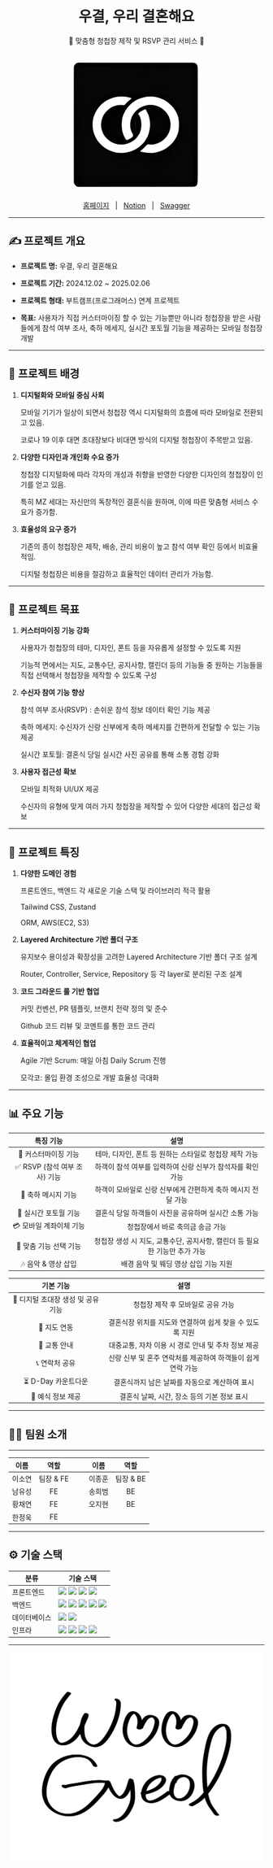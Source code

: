 <div align="center">
  <h1>우결, 우리 결혼해요</h1>
  <p>💍 맞춤형 청첩장 제작 및 RSVP 관리 서비스 💍</p>
</div>

<br/>

<div align="center">
  <img src="./assets/logo.png" alt="Main" style="border-radius: 10px;"/>
</div>

<br/>

<div align="center">
  <a href="https://wedding-front-xi.vercel.app/">홈페이지</a>
  &nbsp; | &nbsp;
  <a href="https://www.notion.so/7a8ca703320846bc8e4b58a4349e2640">Notion</a>
  &nbsp; | &nbsp;
  <a href="https://app.swaggerhub.com/apis-docs/GHOONGHOON_1/wedding/1.0.0">Swagger</a>
</div>

---

## ✍️ 프로젝트 개요

- **프로젝트 명:** 우결, 우리 결혼해요

- **프로젝트 기간:** 2024.12.02 ~ 2025.02.06

- **프로젝트 형태:** 부트캠프(프로그래머스) 연계 프로젝트

- **목표:** 사용자가 직접 커스터마이징 할 수 있는 기능뿐만 아니라 청첩장을 받은 사람들에게 참석 여부 조사, 축하 메세지, 실시간 포토월 기능을 제공하는 모바일 청첩장 개발

---

## 🎯 프로젝트 배경

 1. **디지털화와 모바일 중심 사회**
    
    모바일 기기가 일상이 되면서 청첩장 역시 디지털화의 흐름에 따라 모바일로 전환되고 있음.
    
    코로나 19 이후 대면 초대장보다 비대면 방식의 디지털 청첩장이 주목받고 있음.
    
 2. **다양한 디자인과 개인화 수요 증가**
    
    청첩장 디지털화에 따라 각자의 개성과 취향을 반영한 다양한 디자인의 청첩장이 인기를 얻고 있음.
    
    특히 MZ 세대는 자신만의 독창적인 결혼식을 원하며, 이에 따른 맞춤형 서비스 수요가 증가함.
    
 3. **효율성의 요구 증가**
    
    기존의 종이 청첩장은 제작, 배송, 관리 비용이 높고 참석 여부 확인 등에서 비효율적임.
    
    디지털 청첩장은 비용을 절감하고 효율적인 데이터 관리가 가능함.

---

## 🚀 프로젝트 목표
 1. **커스터마이징 기능 강화**
    
    사용자가 청첩장의 테마, 디자인, 폰트 등을 자유롭게 설정할 수 있도록 지원
    
    기능적 면에서는 지도, 교통수단, 공지사항, 캘린더 등의 기능들 중 원하는 기능들을 직접 선택해서 청첩장을 제작할 수 있도록 구성
    
 2. **수신자 참여 기능 향상**
    
    참석 여부 조사(RSVP) : 손쉬운 참석 정보 데이터 확인 기능 제공
    
    축하 메세지: 수신자가 신랑 신부에게 축하 메세지를 간편하게 전달할 수 있는 기능 제공
    
    실시간 포토월: 결혼식 당일 실시간 사진 공유를 통해 소통 경험 강화
    
 3. **사용자 접근성 확보**
    
    모바일 최적화 UI/UX 제공
    
    수신자의 유형에 맞게 여러 가지 청첩장을 제작할 수 있어 다양한 세대의 접근성 확보

---

## 🎿 프로젝트 특징

 1. **다양한 도메인 경험**
    
    프론트엔드, 백엔드 각 새로운 기술 스택 및 라이브러리 적극 활용
    
    Tailwind CSS, Zustand
    
    ORM, AWS(EC2, S3)
    
 2. **Layered Architecture 기반 폴더 구조**
    
    유지보수 용이성과 확장성을 고려한 Layered Architecture 기반 폴더 구조 설계
    
    Router, Controller, Service, Repository 등 각 layer로 분리된 구조 설계
    
 3. **코드 그라운드 룰 기반 협업**
    
    커밋 컨벤션, PR 템플릿, 브랜치 전략 정의 및 준수
    
    Github 코드 리뷰 및 코멘트를 통한 코드 관리
    
 4. **효율적이고 체계적인 협업**
    
    Agile 기반 Scrum: 매일 아침 Daily Scrum 진행
    
    모각코: 몰입 환경 조성으로 개발 효율성 극대화

---

## 📊 주요 기능
| **특징 기능**    | **설명**         |
|:-----------:|:----------------:|
| 🎨 커스터마이징 기능 | 테마, 디자인, 폰트 등 원하는 스타일로 청첩장 제작 가능 |
| ✅ RSVP (참석 여부 조사) 기능 | 하객이 참석 여부를 입력하여 신랑 신부가 참석자를 확인 가능 |
| 💌 축하 메시지 기능 | 하객이 모바일로 신랑 신부에게 간편하게 축하 메시지 전달 가능 |
| 📸 실시간 포토월 기능 | 결혼식 당일 하객들이 사진을 공유하며 실시간 소통 가능 |
| 💳 모바일 계좌이체 기능 | 청첩장에서 바로 축의금 송금 가능 |
| 📱 맞춤 기능 선택 기능 | 청첩장 생성 시 지도, 교통수단, 공지사항, 캘린더 등 필요한 기능만 추가 가능 |
| 🎶 음악 & 영상 삽입 | 배경 음악 및 웨딩 영상 삽입 기능 지원 |

| **기본 기능**    | **설명**         |
|:-----------:|:----------------:|
| 🎫 디지털 초대장 생성 및 공유 기능 | 청첩장 제작 후 모바일로 공유 가능 |
| 📍 지도 연동 | 결혼식장 위치를 지도와 연결하여 쉽게 찾을 수 있도록 지원|
| 🚗 교통 안내 | 대중교통, 자차 이용 시 경로 안내 및 주차 정보 제공 |
| 📞 연락처 공유 | 신랑 신부 및 혼주 연락처를 제공하여 하객들이 쉽게 연락 가능 |
| ⏳ D-Day 카운트다운 | 결혼식까지 남은 날짜를 자동으로 계산하여 표시 |
| 📅 예식 정보 제공 | 결혼식 날짜, 시간, 장소 등의 기본 정보 표시 |

---

## 🧑‍💻 팀원 소개

---

| **이름**    | **역할**         |  &nbsp;&nbsp;&nbsp; | **이름**    | **역할**         |
|:-----------:|:----------------:|:-------------------:|:-----------:|:----------------:|
| 이소연      | 팀장 & FE         |  &nbsp;&nbsp;&nbsp; | 이종훈      | 팀장 & BE        |
| 남유성      | FE               |  &nbsp;&nbsp;&nbsp; | 송희범      | BE               |
| 황채연      | FE               |  &nbsp;&nbsp;&nbsp; | 오지현      | BE               |
| 한정욱      | FE               |  


---

## ⚙️ 기술 스택
<table>
  <thead>
    <tr>
      <th>분류</th>
      <th>기술 스택</th>
    </tr>
  </thead>
  <tbody>
    <tr>
      <td>프론트엔드</td>
      <td>
        <img src="https://img.shields.io/badge/React-61DAFB?style=flat&logo=react&logoColor=white"/>
        <img src="https://img.shields.io/badge/TypeScript-3178C6?style=flat&logo=typescript&logoColor=white"/>
        <img src="https://img.shields.io/badge/TailwindCSS-06B6D4?style=flat&logo=tailwindcss&logoColor=white"/>
        <img src="https://img.shields.io/badge/Vite-646CFF?style=flat&logo=vite&logoColor=white"/>
      </td>
    </tr>
    <tr>
      <td>백엔드</td>
      <td>
        <img src="https://img.shields.io/badge/Express-000000?style=flat-square&logo=Express&logoColor=white"/>
        <img src="https://img.shields.io/badge/TypeScript-3178C6?style=flat&logo=typescript&logoColor=white"/>
        <img src="https://img.shields.io/badge/Node.js-339933?style=flat-square&logo=Node.js&logoColor=white"/>
        <img src="https://img.shields.io/badge/-Sequelize-52B0E7?style=flat-square&logo=sequelize&labelColor=52B0E7&logoColor=FFF"/>
        <img src = "https://img.shields.io/badge/JWT-black?style=plastic&logo=JSON%20web%20tokens"/>
      </td>
    </tr>
    <tr>
      <td>데이터베이스</td>
      <td>
        <img src="https://img.shields.io/badge/MariaDB-003545?style=flat-square&logo=mariaDB&logoColor=white"/>
        <img src="https://img.shields.io/badge/MySQL-4479A1?style=flat&logo=mysql&logoColor=white"/>
      </td>
    </tr>
    <tr>
      <td>인프라</td>
      <td>
        <img src="https://img.shields.io/badge/AWS_EC2-FF9900?style=flat&logo=amazon-ec2&logoColor=white"/>
        <img src="https://img.shields.io/badge/Amazon%20S3-569A31?style=flat&logo=Amazon%20S3&logoColor=white"/>
        <img src="https://img.shields.io/badge/Ubuntu-20.04-E95420?style=flat&logo=ubuntu&logoColor=white"/>
        <img src="https://img.shields.io/badge/Docker-2496ED?style=flat-square&logo=Docker&logoColor=white"/>
    </tr>
  </tbody>
</table>

---

<div align="center">
  <img src="./assets/illust.png" alt="Main" style="border-radius: 3px; width: 500px; height: auto;" />
</div>
